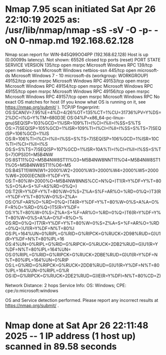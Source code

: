 # Nmap 7.95 scan initiated Sat Apr 26 22:10:19 2025 as: /usr/lib/nmap/nmap -sS -sV -O -p- -oN 0-nmap.md 192.168.62.128
Nmap scan report for WIN-845Q99OO4PP (192.168.62.128)
Host is up (0.00099s latency).
Not shown: 65526 closed tcp ports (reset)
PORT      STATE SERVICE      VERSION
135/tcp   open  msrpc        Microsoft Windows RPC
139/tcp   open  netbios-ssn  Microsoft Windows netbios-ssn
445/tcp   open  microsoft-ds Microsoft Windows 7 - 10 microsoft-ds (workgroup: WORKGROUP)
49152/tcp open  msrpc        Microsoft Windows RPC
49153/tcp open  msrpc        Microsoft Windows RPC
49154/tcp open  msrpc        Microsoft Windows RPC
49155/tcp open  msrpc        Microsoft Windows RPC
49156/tcp open  msrpc        Microsoft Windows RPC
49157/tcp open  msrpc        Microsoft Windows RPC
No exact OS matches for host (If you know what OS is running on it, see https://nmap.org/submit/ ).
TCP/IP fingerprint:
OS:SCAN(V=7.95%E=4%D=4/26%OT=135%CT=1%CU=31736%PV=Y%DS=2%DC=I%G=Y%TM=680D3E
OS:04%P=x86_64-pc-linux-gnu)SEQ(SP=103%GCD=1%ISR=109%TI=I%CI=I%II=I%SS=S%TS
OS:=7)SEQ(SP=105%GCD=1%ISR=109%TI=I%CI=I%II=I%SS=S%TS=7)SEQ(SP=106%GCD=1%IS
OS:R=106%TI=I%CI=I%II=I%SS=S%TS=7)SEQ(SP=106%GCD=1%ISR=10C%TI=I%CI=I%II=I%S
OS:S=S%TS=7)SEQ(SP=107%GCD=1%ISR=10A%TI=I%CI=I%II=I%SS=S%TS=7)OPS(O1=M5B4NW
OS:8ST11%O2=M5B4NW8ST11%O3=M5B4NW8NNT11%O4=M5B4NW8ST11%O5=M5B4NW8ST11%O6=M5
OS:B4ST11)WIN(W1=2000%W2=2000%W3=2000%W4=2000%W5=2000%W6=2000)ECN(R=Y%DF=Y%
OS:T=80%W=2000%O=M5B4NW8NNS%CC=N%Q=)T1(R=Y%DF=Y%T=80%S=O%A=S+%F=AS%RD=0%Q=)
OS:T2(R=Y%DF=Y%T=80%W=0%S=Z%A=S%F=AR%O=%RD=0%Q=)T3(R=Y%DF=Y%T=80%W=0%S=Z%A=
OS:O%F=AR%O=%RD=0%Q=)T4(R=Y%DF=Y%T=80%W=0%S=A%A=O%F=R%O=%RD=0%Q=)T5(R=Y%DF=
OS:Y%T=80%W=0%S=Z%A=S+%F=AR%O=%RD=0%Q=)T6(R=Y%DF=Y%T=80%W=0%S=A%A=O%F=R%O=%
OS:RD=0%Q=)T7(R=Y%DF=Y%T=80%W=0%S=Z%A=S+%F=AR%O=%RD=0%Q=)U1(R=Y%DF=N%T=80%I
OS:PL=164%UN=0%RIPL=G%RID=G%RIPCK=G%RUCK=2D98%RUD=G)U1(R=Y%DF=N%T=80%IPL=16
OS:4%UN=0%RIPL=G%RID=G%RIPCK=G%RUCK=2DB2%RUD=G)U1(R=Y%DF=N%T=80%IPL=164%UN=
OS:0%RIPL=G%RID=G%RIPCK=G%RUCK=2DBE%RUD=G)U1(R=Y%DF=N%T=80%IPL=164%UN=0%RIP
OS:L=G%RID=G%RIPCK=G%RUCK=2DD8%RUD=G)U1(R=Y%DF=N%T=80%IPL=164%UN=0%RIPL=G%R
OS:ID=G%RIPCK=G%RUCK=2DE2%RUD=G)IE(R=Y%DFI=N%T=80%CD=Z)

Network Distance: 2 hops
Service Info: OS: Windows; CPE: cpe:/o:microsoft:windows

OS and Service detection performed. Please report any incorrect results at https://nmap.org/submit/ .
# Nmap done at Sat Apr 26 22:11:48 2025 -- 1 IP address (1 host up) scanned in 89.58 seconds
